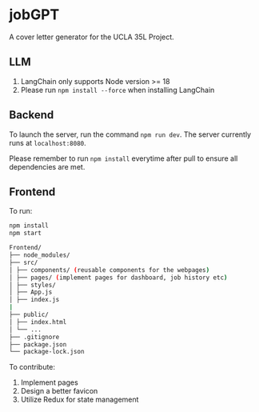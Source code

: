# jobGPT

A cover letter generator for the UCLA 35L Project.

## LLM

1. LangChain only supports Node version >= 18
2. Please run `npm install --force` when installing LangChain

## Backend

To launch the server, run the command `npm run dev`. The server currently runs at `localhost:8080`.

Please remember to run `npm install` everytime after pull to ensure all dependencies are met.

## Frontend

To run:

```bash
npm install
npm start
```

```bash
Frontend/
├── node_modules/
├── src/
│ ├── components/ (reusable components for the webpages)
│ ├── pages/ (implement pages for dashboard, job history etc)
│ ├── styles/
│ ├── App.js
│ ├── index.js
|
├── public/
│ ├── index.html
│ └── ...
├── .gitignore
├── package.json
└── package-lock.json
```

To contribute:

1. Implement pages
2. Design a better favicon
3. Utilize Redux for state management
